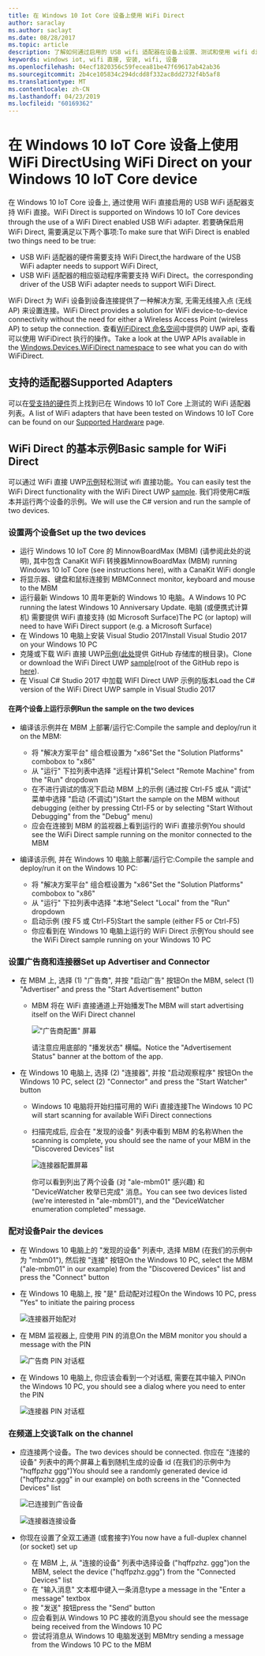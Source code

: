 ```yaml
---
title: 在 Windows 10 Iot Core 设备上使用 WiFi Direct
author: saraclay
ms.author: saclayt
ms.date: 08/28/2017
ms.topic: article
description: 了解如何通过启用的 USB wifi 适配器在设备上设置、测试和使用 wifi direct。
keywords: windows iot, wifi 直接, 安装, wifi, 设备
ms.openlocfilehash: 04ecf1820356c59fecea81be47f69617ab42ab36
ms.sourcegitcommit: 2b4ce105834c294dcdd8f332ac8dd2732f4b5af8
ms.translationtype: MT
ms.contentlocale: zh-CN
ms.lasthandoff: 04/23/2019
ms.locfileid: "60169362"
---
```

# <a name="using-wifi-direct-on-your-windows-10-iot-core-device"></a><span data-ttu-id="88918-104">在 Windows 10 IoT Core 设备上使用 WiFi Direct</span><span class="sxs-lookup"><span data-stu-id="88918-104">Using WiFi Direct on your Windows 10 IoT Core device</span></span>

<span data-ttu-id="88918-105">在 Windows 10 IoT Core 设备上, 通过使用 WiFi 直接启用的 USB WiFi 适配器支持 WiFi 直接。</span><span class="sxs-lookup"><span data-stu-id="88918-105">WiFi Direct is supported on Windows 10 IoT Core devices through the use of a WiFi Direct enabled USB WiFi adapter.</span></span> <span data-ttu-id="88918-106">若要确保启用 WiFi Direct, 需要满足以下两个事项:</span><span class="sxs-lookup"><span data-stu-id="88918-106">To make sure that WiFi Direct is enabled two things need to be true:</span></span>
* <span data-ttu-id="88918-107">USB WiFi 适配器的硬件需要支持 WiFi Direct,</span><span class="sxs-lookup"><span data-stu-id="88918-107">the hardware of the USB WiFi adapter needs to support WiFi Direct,</span></span>
* <span data-ttu-id="88918-108">USB WiFi 适配器的相应驱动程序需要支持 WiFi Direct。</span><span class="sxs-lookup"><span data-stu-id="88918-108">the corresponding driver of the USB WiFi adapter needs to support WiFi Direct.</span></span> 

<span data-ttu-id="88918-109">WiFi Direct 为 WiFi 设备到设备连接提供了一种解决方案, 无需无线接入点 (无线 AP) 来设置连接。</span><span class="sxs-lookup"><span data-stu-id="88918-109">WiFi Direct provides a solution for WiFi device-to-device connectivity without the need for either a Wireless Access Point (wireless AP) to setup the connection.</span></span> <span data-ttu-id="88918-110">查看[WiFiDirect 命名空间](https://msdn.microsoft.com/library/windows/apps/windows.devices.wifidirect.aspx)中提供的 UWP api, 查看可以使用 WiFiDirect 执行的操作。</span><span class="sxs-lookup"><span data-stu-id="88918-110">Take a look at the UWP APIs available in the [Windows.Devices.WiFiDirect namespace](https://msdn.microsoft.com/library/windows/apps/windows.devices.wifidirect.aspx) to see what you can do with WiFiDirect.</span></span>

## <a name="supported-adapters"></a><span data-ttu-id="88918-111">支持的适配器</span><span class="sxs-lookup"><span data-stu-id="88918-111">Supported Adapters</span></span>

<span data-ttu-id="88918-112">可以在[受支持的硬件](../learn-about-hardware/HardwareCompatList.md)页上找到已在 Windows 10 IoT Core 上测试的 WiFi 适配器列表。</span><span class="sxs-lookup"><span data-stu-id="88918-112">A list of WiFi adapters that have been tested on Windows 10 IoT Core can be found on our [Supported Hardware](../learn-about-hardware/HardwareCompatList.md) page.</span></span> 

## <a name="basic-sample-for-wifi-direct"></a><span data-ttu-id="88918-113">WiFi Direct 的基本示例</span><span class="sxs-lookup"><span data-stu-id="88918-113">Basic sample for WiFi Direct</span></span>

<span data-ttu-id="88918-114">可以通过 WiFi 直接 UWP[示例](https://github.com/Microsoft/Windows-universal-samples/tree/master/Samples/WiFiDirect)轻松测试 wifi 直接功能。</span><span class="sxs-lookup"><span data-stu-id="88918-114">You can easily test the WiFi Direct functionality with the WiFi Direct UWP [sample](https://github.com/Microsoft/Windows-universal-samples/tree/master/Samples/WiFiDirect).</span></span> <span data-ttu-id="88918-115">我们将使用C#版本并运行两个设备的示例。</span><span class="sxs-lookup"><span data-stu-id="88918-115">We will use the C# version and run the sample of two devices.</span></span>

### <a name="set-up-the-two-devices"></a><span data-ttu-id="88918-116">设置两个设备</span><span class="sxs-lookup"><span data-stu-id="88918-116">Set up the two devices</span></span>
* <span data-ttu-id="88918-117">运行 Windows 10 IoT Core 的 MinnowBoardMax (MBM) (请参阅此处的说明), 其中包含 CanaKit WiFi 转换器</span><span class="sxs-lookup"><span data-stu-id="88918-117">MinnowBoardMax (MBM) running Windows 10 IoT Core (see instructions here), with a CanaKit WiFi dongle</span></span>
* <span data-ttu-id="88918-118">将显示器、键盘和鼠标连接到 MBM</span><span class="sxs-lookup"><span data-stu-id="88918-118">Connect monitor, keyboard and mouse to the MBM</span></span>
* <span data-ttu-id="88918-119">运行最新 Windows 10 周年更新的 Windows 10 电脑。</span><span class="sxs-lookup"><span data-stu-id="88918-119">A Windows 10 PC running the latest Windows 10 Anniversary Update.</span></span> <span data-ttu-id="88918-120">电脑 (或便携式计算机) 需要提供 WiFi 直接支持 (如 Microsoft Surface)</span><span class="sxs-lookup"><span data-stu-id="88918-120">The PC (or laptop) will need to have WiFi Direct support (e.g. a Microsoft Surface)</span></span>
* <span data-ttu-id="88918-121">在 Windows 10 电脑上安装 Visual Studio 2017</span><span class="sxs-lookup"><span data-stu-id="88918-121">Install Visual Studio 2017 on your Windows 10 PC</span></span>
* <span data-ttu-id="88918-122">克隆或下载 WiFi 直接 UWP[示例](https://github.com/Microsoft/Windows-universal-samples/tree/master/Samples/WiFiDirect)([此处](https://github.com/Microsoft/Windows-universal-samples)提供 GitHub 存储库的根目录)。</span><span class="sxs-lookup"><span data-stu-id="88918-122">Clone or download the WiFi Direct UWP [sample](https://github.com/Microsoft/Windows-universal-samples/tree/master/Samples/WiFiDirect)(root of the GitHub repo is [here](https://github.com/Microsoft/Windows-universal-samples)).</span></span>
* <span data-ttu-id="88918-123">在 Visual C# Studio 2017 中加载 WIFI Direct UWP 示例的版本</span><span class="sxs-lookup"><span data-stu-id="88918-123">Load the C# version of the WiFi Direct UWP sample in Visual Studio 2017</span></span>

#### <a name="run-the-sample-on-the-two-devices"></a><span data-ttu-id="88918-124">在两个设备上运行示例</span><span class="sxs-lookup"><span data-stu-id="88918-124">Run the sample on the two devices</span></span>
* <span data-ttu-id="88918-125">编译该示例并在 MBM 上部署/运行它:</span><span class="sxs-lookup"><span data-stu-id="88918-125">Compile the sample and deploy/run it on the MBM:</span></span>

    * <span data-ttu-id="88918-126">将 "解决方案平台" 组合框设置为 "x86"</span><span class="sxs-lookup"><span data-stu-id="88918-126">Set the "Solution Platforms" combobox to "x86"</span></span>
    * <span data-ttu-id="88918-127">从 "运行" 下拉列表中选择 "远程计算机"</span><span class="sxs-lookup"><span data-stu-id="88918-127">Select "Remote Machine" from the "Run" dropdown</span></span>
    * <span data-ttu-id="88918-128">在不进行调试的情况下启动 MBM 上的示例 (通过按 Ctrl-F5 或从 "调试" 菜单中选择 "启动 (不调试)")</span><span class="sxs-lookup"><span data-stu-id="88918-128">Start the sample on the MBM without debugging (either by pressing Ctrl-F5 or by selecting "Start Without Debugging" from the "Debug" menu)</span></span>
    * <span data-ttu-id="88918-129">应会在连接到 MBM 的监视器上看到运行的 WiFi 直接示例</span><span class="sxs-lookup"><span data-stu-id="88918-129">You should see the WiFi Direct sample running on the monitor connected to the MBM</span></span>
* <span data-ttu-id="88918-130">编译该示例, 并在 Windows 10 电脑上部署/运行它:</span><span class="sxs-lookup"><span data-stu-id="88918-130">Compile the sample and deploy/run it on the Windows 10 PC:</span></span>
    * <span data-ttu-id="88918-131">将 "解决方案平台" 组合框设置为 "x86"</span><span class="sxs-lookup"><span data-stu-id="88918-131">Set the "Solution Platforms" combobox to "x86"</span></span>
    * <span data-ttu-id="88918-132">从 "运行" 下拉列表中选择 "本地"</span><span class="sxs-lookup"><span data-stu-id="88918-132">Select "Local" from the "Run" dropdown</span></span>
    * <span data-ttu-id="88918-133">启动示例 (按 F5 或 Ctrl-F5)</span><span class="sxs-lookup"><span data-stu-id="88918-133">Start the sample (either F5 or Ctrl-F5)</span></span>
    * <span data-ttu-id="88918-134">你应看到在 Windows 10 电脑上运行的 WiFi Direct 示例</span><span class="sxs-lookup"><span data-stu-id="88918-134">You should see the WiFi Direct sample running on your Windows 10 PC</span></span>

### <a name="set-up-advertiser-and-connector"></a><span data-ttu-id="88918-135">设置广告商和连接器</span><span class="sxs-lookup"><span data-stu-id="88918-135">Set up Advertiser and Connector</span></span>
* <span data-ttu-id="88918-136">在 MBM 上, 选择 (1) "广告商", 并按 "启动广告" 按钮</span><span class="sxs-lookup"><span data-stu-id="88918-136">On the MBM, select (1) "Advertiser" and press the "Start Advertisement" button</span></span>

    * <span data-ttu-id="88918-137">MBM 将在 WiFi 直接通道上开始播发</span><span class="sxs-lookup"><span data-stu-id="88918-137">The MBM will start advertising itself on the WiFi Direct channel</span></span>

        !["广告商配置" 屏幕](../media/SetupWiFiDirect/Advertiser01.png)

        <span data-ttu-id="88918-139">请注意应用底部的 "播发状态" 横幅。</span><span class="sxs-lookup"><span data-stu-id="88918-139">Notice the "Advertisement Status" banner at the bottom of the app.</span></span>
    
* <span data-ttu-id="88918-140">在 Windows 10 电脑上, 选择 (2) "连接器", 并按 "启动观察程序" 按钮</span><span class="sxs-lookup"><span data-stu-id="88918-140">On the Windows 10 PC, select (2) "Connector" and press the "Start Watcher" button</span></span> 

    * <span data-ttu-id="88918-141">Windows 10 电脑将开始扫描可用的 WiFi 直接连接</span><span class="sxs-lookup"><span data-stu-id="88918-141">The Windows 10 PC will start scanning for available WiFi Direct connections</span></span>
    * <span data-ttu-id="88918-142">扫描完成后, 应会在 "发现的设备" 列表中看到 MBM 的名称</span><span class="sxs-lookup"><span data-stu-id="88918-142">When the scanning is complete, you should see the name of your MBM in the "Discovered Devices" list</span></span>

        ![连接器配置屏幕](../media/SetupWiFiDirect/Connector01.png)

        <span data-ttu-id="88918-144">你可以看到列出了两个设备 (对 "ale-mbm01" 感兴趣) 和 "DeviceWatcher 枚举已完成" 消息。</span><span class="sxs-lookup"><span data-stu-id="88918-144">You can see two devices listed (we're interested in "ale-mbm01"), and the "DeviceWatcher enumeration completed" message.</span></span>

### <a name="pair-the-devices"></a><span data-ttu-id="88918-145">配对设备</span><span class="sxs-lookup"><span data-stu-id="88918-145">Pair the devices</span></span>
* <span data-ttu-id="88918-146">在 Windows 10 电脑上的 "发现的设备" 列表中, 选择 MBM (在我们的示例中为 "mbm01"), 然后按 "连接" 按钮</span><span class="sxs-lookup"><span data-stu-id="88918-146">On the Windows 10 PC, select the MBM ("ale-mbm01" in our example) from the "Discovered Devices" list and press the "Connect" button</span></span>
* <span data-ttu-id="88918-147">在 Windows 10 电脑上, 按 "是" 启动配对过程</span><span class="sxs-lookup"><span data-stu-id="88918-147">On the Windows 10 PC, press "Yes" to initiate the pairing process</span></span>

    ![连接器开始配对](../media/SetupWiFiDirect/Connector02.png)

* <span data-ttu-id="88918-149">在 MBM 监视器上, 应使用 PIN 的消息</span><span class="sxs-lookup"><span data-stu-id="88918-149">On the MBM monitor you should a message with the PIN</span></span>

    ![广告商 PIN 对话框](../media/SetupWiFiDirect/Advertiser02.png)

* <span data-ttu-id="88918-151">在 Windows 10 电脑上, 你应该会看到一个对话框, 需要在其中输入 PIN</span><span class="sxs-lookup"><span data-stu-id="88918-151">On the Windows 10 PC, you should see a dialog where you need to enter the PIN</span></span>

    ![连接器 PIN 对话框](../media/SetupWiFiDirect/Connector03.png)

### <a name="talk-on-the-channel"></a><span data-ttu-id="88918-153">在频道上交谈</span><span class="sxs-lookup"><span data-stu-id="88918-153">Talk on the channel</span></span>
* <span data-ttu-id="88918-154">应连接两个设备。</span><span class="sxs-lookup"><span data-stu-id="88918-154">The two devices should be connected.</span></span> <span data-ttu-id="88918-155">你应在 "连接的设备" 列表中的两个屏幕上看到随机生成的设备 id (在我们的示例中为 "hqffpzhz ggg")</span><span class="sxs-lookup"><span data-stu-id="88918-155">You should see a randomly generated device id ("hqffpzhz.ggg" in our example) on both screens in the "Connected Devices" list</span></span>

    ![已连接到广告设备](../media/SetupWiFiDirect/Advertiser03.png)

    ![连接器连接设备](../media/SetupWiFiDirect/Connector04.png)

* <span data-ttu-id="88918-158">你现在设置了全双工通道 (或套接字)</span><span class="sxs-lookup"><span data-stu-id="88918-158">You now have a full-duplex channel (or socket) set up</span></span>

    * <span data-ttu-id="88918-159">在 MBM 上, 从 "连接的设备" 列表中选择设备 ("hqffpzhz. ggg")</span><span class="sxs-lookup"><span data-stu-id="88918-159">on the MBM, select the device ("hqffpzhz.ggg") from the "Connected Devices" list</span></span>
    * <span data-ttu-id="88918-160">在 "输入消息" 文本框中键入一条消息</span><span class="sxs-lookup"><span data-stu-id="88918-160">type a message in the "Enter a message" textbox</span></span>
    * <span data-ttu-id="88918-161">按 "发送" 按钮</span><span class="sxs-lookup"><span data-stu-id="88918-161">press the "Send" button</span></span>
    * <span data-ttu-id="88918-162">应会看到从 Windows 10 PC 接收的消息</span><span class="sxs-lookup"><span data-stu-id="88918-162">you should see the message being received from the Windows 10 PC</span></span>
    * <span data-ttu-id="88918-163">尝试将消息从 Windows 10 电脑发送到 MBM</span><span class="sxs-lookup"><span data-stu-id="88918-163">try sending a message from the Windows 10 PC to the MBM</span></span>
